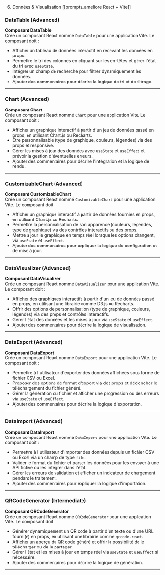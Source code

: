 6. Données & Visualisation
[[prompts_ameliore React + Vite]]
### DataTable (Advanced)
**Composant DataTable**  
Crée un composant React nommé `DataTable` pour une application Vite. Le composant doit :  
- Afficher un tableau de données interactif en recevant les données en props.  
- Permettre le tri des colonnes en cliquant sur les en-têtes et gérer l'état du tri avec `useState`.  
- Intégrer un champ de recherche pour filtrer dynamiquement les données.  
- Ajouter des commentaires pour décrire la logique de tri et de filtrage.

---

### Chart (Advanced)
**Composant Chart**  
Crée un composant React nommé `Chart` pour une application Vite. Le composant doit :  
- Afficher un graphique interactif à partir d'un jeu de données passé en props, en utilisant Chart.js ou Recharts.  
- Être personnalisable (type de graphique, couleurs, légendes) via des props et responsive.  
- Gérer les mises à jour des données avec `useState` et `useEffect` et prévoir la gestion d'éventuelles erreurs.  
- Ajouter des commentaires pour décrire l'intégration et la logique de rendu.

---

### CustomizableChart (Advanced)
**Composant CustomizableChart**  
Crée un composant React nommé `CustomizableChart` pour une application Vite. Le composant doit :  
- Afficher un graphique interactif à partir de données fournies en props, en utilisant Chart.js ou Recharts.  
- Permettre la personnalisation de son apparence (couleurs, légendes, type de graphique) via des contrôles interactifs ou des props.  
- Mettre à jour le graphique en temps réel lorsque les options changent, via `useState` et `useEffect`.  
- Ajouter des commentaires pour expliquer la logique de configuration et de mise à jour.

---

### DataVisualizer (Advanced)
**Composant DataVisualizer**  
Crée un composant React nommé `DataVisualizer` pour une application Vite. Le composant doit :  
- Afficher des graphiques interactifs à partir d'un jeu de données passé en props, en utilisant une librairie comme D3.js ou Recharts.  
- Offrir des options de personnalisation (type de graphique, couleurs, légendes) via des props et contrôles interactifs.  
- Gérer l'état des données et les mises à jour via `useState` et `useEffect`.  
- Ajouter des commentaires pour décrire la logique de visualisation.

---

### DataExport (Advanced)
**Composant DataExport**  
Crée un composant React nommé `DataExport` pour une application Vite. Le composant doit :  
- Permettre à l'utilisateur d'exporter des données affichées sous forme de fichier CSV ou Excel.  
- Proposer des options de format d'export via des props et déclencher le téléchargement du fichier généré.  
- Gérer la génération du fichier et afficher une progression ou des erreurs via `useState` et `useEffect`.  
- Ajouter des commentaires pour décrire la logique d'exportation.

---

### DataImport (Advanced)
**Composant DataImport**  
Crée un composant React nommé `DataImport` pour une application Vite. Le composant doit :  
- Permettre à l'utilisateur d'importer des données depuis un fichier CSV ou Excel via un champ de type `file`.  
- Valider le format du fichier et parser les données pour les envoyer à une API fictive ou les intégrer dans l'état.  
- Gérer les erreurs de validation et afficher un indicateur de chargement pendant le traitement.  
- Ajouter des commentaires pour expliquer la logique d'importation.

---

### QRCodeGenerator (Intermediate)
**Composant QRCodeGenerator**  
Crée un composant React nommé `QRCodeGenerator` pour une application Vite. Le composant doit :  
- Générer dynamiquement un QR code à partir d'un texte ou d'une URL fourni(e) en props, en utilisant une librairie comme `qrcode.react`.  
- Afficher un aperçu du QR code généré et offrir la possibilité de le télécharger ou de le partager.  
- Gérer l'état et les mises à jour en temps réel via `useState` et `useEffect` si nécessaire.  
- Ajouter des commentaires pour décrire la logique de génération.

---